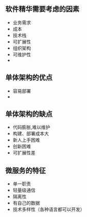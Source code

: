 ## 软件精华需要考虑的因素

- 业务需求
- 成本
- 技术栈
- 可扩展性
- 组织架构
- 可维护性
- 





## 单体架构的优点

- 容易部署
- 

## 单体架构的缺点

- 代码膨胀,难以维护
- 构建、部署成本大
- 新人上手困难
- 创新困难
- 可扩展性差





## 微服务的特征

- 单一职责
- 轻量级通信
- 隔离性
- 有自己的数据
- 技术多样性（各种语言都可以开发）